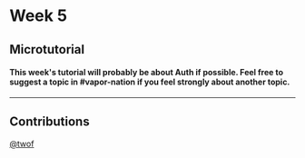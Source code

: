 # Week 5

## Microtutorial
#### This week's tutorial will probably be about Auth if possible. Feel free to suggest a topic in #vapor-nation if you feel strongly about another topic.

***
## Contributions
[@twof](https://github.com/twof)
